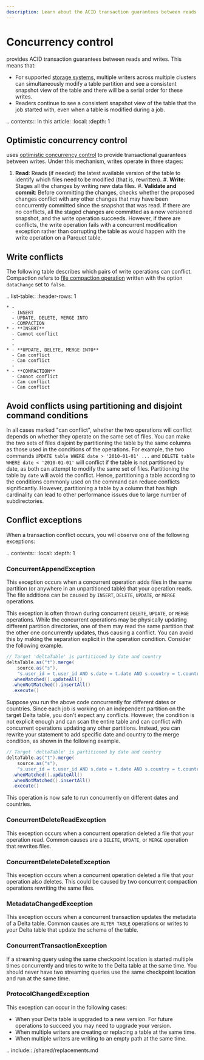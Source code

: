 ```yaml
---
description: Learn about the ACID transaction guarantees between reads and writes provided by <Delta>.
---
```


# Concurrency control

<Delta> provides ACID transaction guarantees between reads and writes. This means that:

* For supported [storage systems](delta-storage.md), multiple writers across multiple clusters can simultaneously modify a table partition and see a consistent snapshot view of the table and there will be a serial order for these writes.
* Readers continue to see a consistent snapshot view of the table that the <AS> job started with, even when a table is modified during a job.


.. contents:: In this article:
  :local:
  :depth: 1

## Optimistic concurrency control

<Delta> uses [optimistic concurrency control](https://en.wikipedia.org/wiki/Optimistic_concurrency_control)
to provide transactional guarantees between writes. Under this mechanism, writes operate in three stages:

1. **Read**: Reads (if needed) the latest available version of the table to identify which files need to be modified (that is, rewritten).
#. **Write**: Stages all the changes by writing new data files.
#. **Validate and commit**: Before committing the changes, checks whether the proposed changes conflict with any other changes that may have been concurrently committed since the snapshot that was read. If there are no conflicts, all the staged changes are committed as a new versioned snapshot, and the write operation succeeds. However, if there are conflicts, the write operation fails with a concurrent modification exception rather than corrupting the table as would happen with the write operation on a Parquet table.

## Write conflicts

The following table describes which pairs of write operations can conflict. Compaction refers to [file compaction operation](best-practices.md#compact-files) written with the option `dataChange` set to `false`.

.. list-table::
    :header-rows: 1

    * -
      - INSERT
      - UPDATE, DELETE, MERGE INTO
      - COMPACTION
    * - **INSERT**
      - Cannot conflict
      -
      -
    * - **UPDATE, DELETE, MERGE INTO**
      - Can conflict
      - Can conflict
      -
    * - **COMPACTION**
      - Cannot conflict
      - Can conflict
      - Can conflict


## Avoid conflicts using partitioning and disjoint command conditions

In all cases marked "can conflict", whether the two operations will conflict depends on whether they operate on the same set of files. You can make the two sets of files disjoint by partitioning the table by the same columns as those used in the conditions of the operations. For example, the two commands `UPDATE table WHERE date > '2010-01-01' ...` and `DELETE table WHERE date < '2010-01-01'` will conflict if the table is not partitioned by date, as both can attempt to modify the same set of files. Partitioning the table by `date` will avoid the conflict. Hence, partitioning a table according to the conditions commonly used on the command can reduce conflicts significantly. However, partitioning a table by a column that has high cardinality can lead to other performance issues due to large number of subdirectories.

## Conflict exceptions

When a transaction conflict occurs, you will observe one of the following exceptions:

.. contents::
  :local:
  :depth: 1

### ConcurrentAppendException

This exception occurs when a concurrent operation adds files in the same partition (or anywhere in an unpartitioned table) that your operation reads. The file additions can be caused by `INSERT`, `DELETE`, `UPDATE`, or `MERGE` operations.

This exception is often thrown during concurrent `DELETE`, `UPDATE`, or `MERGE` operations. While the concurrent operations may be physically updating different partition directories, one of them may read the same partition that the other one concurrently updates, thus causing a conflict. You can avoid this by making the separation explicit in the operation condition. Consider the following example.

```scala
// Target 'deltaTable' is partitioned by date and country
deltaTable.as("t").merge(
    source.as("s"),
    "s.user_id = t.user_id AND s.date = t.date AND s.country = t.country")
  .whenMatched().updateAll()
  .whenNotMatched().insertAll()
  .execute()
```

Suppose you run the above code concurrently for different dates or countries. Since each job is working on an independent partition on the target Delta table, you don't expect any conflicts. However, the condition is not explicit enough and can scan the entire table and can conflict with concurrent operations updating any other partitions. Instead, you can rewrite your statement to add specific date and country to the merge condition, as shown in the following example.

```scala
// Target 'deltaTable' is partitioned by date and country
deltaTable.as("t").merge(
    source.as("s"),
    "s.user_id = t.user_id AND s.date = t.date AND s.country = t.country AND t.date = '" + <date> + "' AND t.country = '" + <country> + "'")
  .whenMatched().updateAll()
  .whenNotMatched().insertAll()
  .execute()
```

This operation is now safe to run concurrently on different dates and countries.

### ConcurrentDeleteReadException

This exception occurs when a concurrent operation deleted a file that your operation read. Common causes are a `DELETE`, `UPDATE`, or `MERGE` operation that rewrites files.

### ConcurrentDeleteDeleteException

This exception occurs when a concurrent operation deleted a file that your operation also deletes. This could be caused by two concurrent compaction operations rewriting the same files.

### MetadataChangedException

This exception occurs when a concurrent transaction updates the metadata of a Delta table. Common causes are `ALTER TABLE` operations or writes to your Delta table that update the schema of the table.

### ConcurrentTransactionException

If a streaming query using the same checkpoint location is started multiple times concurrently and tries to write to the Delta table at the same time. You should never have two streaming queries use the same checkpoint location and run at the same time.

### ProtocolChangedException

This exception can occur in the following cases:

- When your Delta table is upgraded to a new version. For future operations to succeed you may need to upgrade your <Delta> version.
- When multiple writers are creating or replacing a table at the same time.
- When multiple writers are writing to an empty path at the same time.


.. include:: /shared/replacements.md
